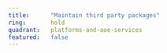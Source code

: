 ```yaml
---
title:      "Maintain third party packages"
ring:       hold
quadrant:   platforms-and-aoe-services
featured:   false
---
```

